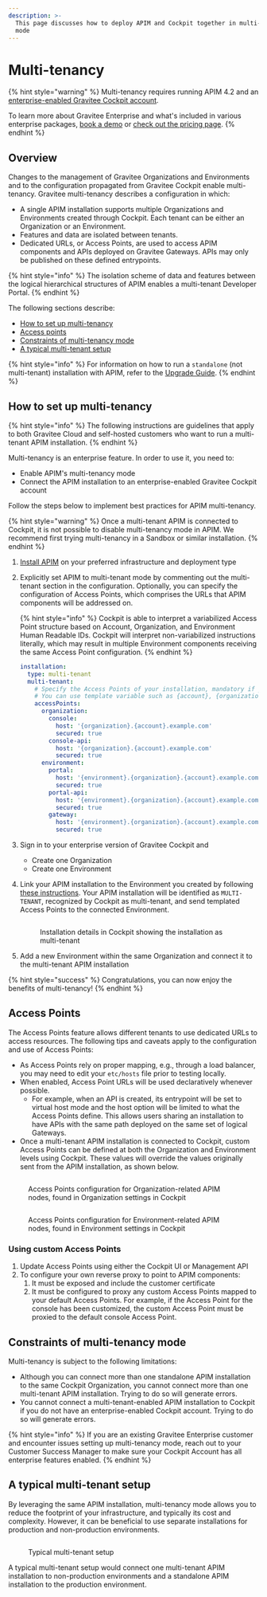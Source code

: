 ```yaml
---
description: >-
  This page discusses how to deploy APIM and Cockpit together in multi-tenant
  mode
---
```


# Multi-tenancy

{% hint style="warning" %}
Multi-tenancy requires running APIM 4.2 and an [enterprise-enabled Gravitee Cockpit account](https://documentation.gravitee.io/platform-overview/gravitee-essentials/gravitee-offerings-ce-vs-ee#enterprise-version-of-gravitee-cockpit).&#x20;

To learn more about Gravitee Enterprise and what's included in various enterprise packages, [book a demo](https://app.gitbook.com/o/8qli0UVuPJ39JJdq9ebZ/s/rYZ7tzkLjFVST6ex6Jid/) or [check out the pricing page](https://www.gravitee.io/pricing).
{% endhint %}

## Overview

Changes to the management of Gravitee Organizations and Environments and to the configuration propagated from Gravitee Cockpit enable multi-tenancy. Gravitee multi-tenancy describes a configuration in which:&#x20;

* A single APIM installation supports multiple Organizations and Environments created through Cockpit. Each tenant can be either an Organization or an Environment.
* Features and data are isolated between tenants.
* Dedicated URLs, or Access Points, are used to access APIM components and APIs deployed on Gravitee Gateways. APIs may only be published on these defined entrypoints.

{% hint style="info" %}
The isolation scheme of data and features between the logical hierarchical structures of APIM enables a multi-tenant Developer Portal.
{% endhint %}

The following sections describe:

* [How to set up multi-tenancy](multi-tenancy.md#how-to-set-up-multi-tenancy)
* [Access points](multi-tenancy.md#access-points)
* [Constraints of multi-tenancy mode](multi-tenancy.md#constraints-of-multi-tenancy-mode)
* [A typical multi-tenant setup](multi-tenancy.md#a-typical-multi-tenant-setup)

{% hint style="info" %}
For information on how to run a `standalone` (not multi-tenant) installation with APIM, refer to the [Upgrade Guide](4.2-upgrade-guide.md#updating-cockpit-connection).
{% endhint %}

## How to set up multi-tenancy

{% hint style="info" %}
The following instructions are guidelines that apply to both Gravitee Cloud and self-hosted customers who want to run a multi-tenant APIM installation.
{% endhint %}

Multi-tenancy is an enterprise feature. In order to use it, you need to:&#x20;

* Enable APIM's multi-tenancy mode
* Connect the APIM installation to an enterprise-enabled Gravitee Cockpit account

Follow the steps below to implement best practices for APIM multi-tenancy.

{% hint style="warning" %}
Once a multi-tenant APIM is connected to Cockpit, it is not possible to disable multi-tenancy mode in APIM. We recommend first trying multi-tenancy in a Sandbox or similar installation.
{% endhint %}

1. [Install APIM](./) on your preferred infrastructure and deployment type
2.  Explicitly set APIM to multi-tenant mode by commenting out the multi-tenant section in the configuration. Optionally, you can specify the configuration of Access Points, which comprises the URLs that APIM components will be addressed on.&#x20;

    {% hint style="info" %}
    Cockpit is able to interpret a variabilized Access Point structure based on Account, Organization, and Environment Human Readable IDs. Cockpit will interpret non-variabilized instructions literally, which may result in multiple Environment components receiving the same Access Point configuration.
    {% endhint %}



    ```yaml
    installation:
      type: multi-tenant
      multi-tenant:
        # Specify the Access Points of your installation, mandatory if you want to connect it to Cockpit with a multi-tenant installation
        # You can use template variable such as {account}, {organization} or {environment}
        accessPoints:
          organization:
            console:
              host: '{organization}.{account}.example.com'
              secured: true
            console-api:
              host: '{organization}.{account}.example.com'
              secured: true
          environment:
            portal:
              host: '{environment}.{organization}.{account}.example.com'
              secured: true
            portal-api:
              host: '{environment}.{organization}.{account}.example.com'
              secured: true
            gateway:
              host: '{environment}.{organization}.{account}.example.com'
              secured: true
    ```
3. Sign in to your enterprise version of Gravitee Cockpit and
   * Create one Organization
   * Create one Environment
4.  Link your APIM installation to the Environment you created by following [these instructions](https://documentation.gravitee.io/gravitee-cloud/guides/register-installations). Your APIM installation will be identified as `MULTI-TENANT`, recognized by Cockpit as multi-tenant, and send templated Access Points to the connected Environment.

    <figure><img src="../../.gitbook/assets/image (59).png" alt=""><figcaption><p>Installation details in Cockpit showing the installation as multi-tenant</p></figcaption></figure>
5. Add a new Environment within the same Organization and connect it to the multi-tenant APIM installation

{% hint style="success" %}
Congratulations, you can now enjoy the benefits of multi-tenancy!
{% endhint %}

## Access Points

The Access Points feature allows different tenants to use dedicated URLs to access resources. The following tips and caveats apply to the configuration and use of Access Points:

* As Access Points rely on proper mapping, e.g., through a load balancer, you may need to edit your `etc/hosts` file prior to testing locally.
* When enabled, Access Point URLs will be used declaratively whenever possible.&#x20;
  * For example, when an API is created, its entrypoint will be set to virtual host mode and the host option will be limited to what the Access Points define. This allows users sharing an installation to have APIs with the same path deployed on the same set of logical Gateways.
* Once a multi-tenant APIM installation is connected to Cockpit, custom Access Points can be defined at both the Organization and Environment levels using Cockpit. These values will override the values originally sent from the APIM installation, as shown below.

<figure><img src="../../.gitbook/assets/image (57).png" alt=""><figcaption><p>Access Points configuration for Organization-related APIM nodes, found in Organization settings in Cockpit</p></figcaption></figure>

<figure><img src="../../.gitbook/assets/image (55).png" alt=""><figcaption><p>Access Points configuration for Environment-related APIM nodes, found in Environment settings in Cockpit</p></figcaption></figure>

### Using custom Access Points

1. Update Access Points using either the Cockpit UI or Management API
2. To configure your own reverse proxy to point to APIM components:
   1. It must be exposed and include the customer certificate
   2. It must be configured to proxy any custom Access Points mapped to your default Access Points. For example, if the Access Point for the console has been customized, the custom Access Point must be proxied to the default console Access Point.

## Constraints of multi-tenancy mode

Multi-tenancy is subject to the following limitations:

* Although you can connect more than one standalone APIM installation to the same Cockpit Organization, you cannot connect more than one multi-tenant APIM installation. Trying to do so will generate errors.&#x20;
* You cannot connect a multi-tenant-enabled APIM installation to Cockpit if you do not have an enterprise-enabled Cockpit account. Trying to do so will generate errors.

{% hint style="info" %}
If you are an existing Gravitee Enterprise customer and encounter issues setting up multi-tenancy mode, reach out to your Customer Success Manager to make sure your Cockpit Account has all enterprise features enabled.
{% endhint %}

## A typical multi-tenant setup

By leveraging the same APIM installation, multi-tenancy mode allows you to reduce the footprint of your infrastructure, and typically its cost and complexity. However, it can be beneficial to use separate installations for production and non-production environments.

<figure><img src="https://slabstatic.com/prod/uploads/6lql0jy7/posts/images/mNhfcqTUgEOXngJNcAcdIf1o.png" alt=""><figcaption><p>Typical multi-tenant setup</p></figcaption></figure>

A typical multi-tenant setup would connect one multi-tenant APIM installation to non-production environments and a standalone APIM installation to the production environment.
